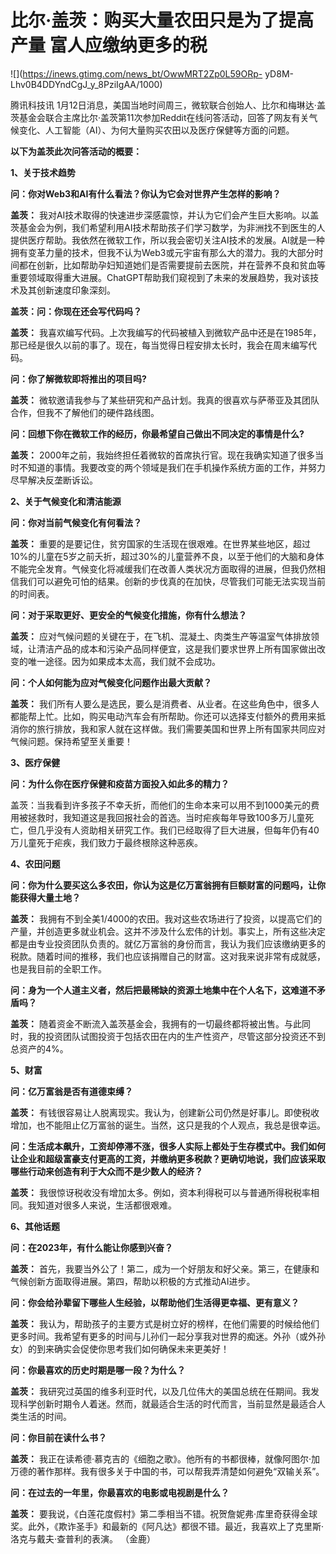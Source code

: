 # 比尔·盖茨：购买大量农田只是为了提高产量 富人应缴纳更多的税

![](https://inews.gtimg.com/news_bt/OwwMRT2Zp0L59ORp-
yD8M-Lhv0B4DDYndCgJ_y_8PziIgAA/1000)

腾讯科技讯
1月12日消息，美国当地时间周三，微软联合创始人、比尔和梅琳达·盖茨基金会联合主席比尔·盖茨第11次参加Reddit在线问答活动，回答了网友有关气候变化、人工智能（AI）、为何大量购买农田以及医疗保健等方面的问题。

**以下为盖茨此次问答活动的概要：**

**1、关于技术趋势**

**问：你对Web3和AI有什么看法？你认为它会对世界产生怎样的影响？**

**盖茨：**
我对AI技术取得的快速进步深感震惊，并认为它们会产生巨大影响。以盖茨基金会为例，我们希望利用AI技术帮助孩子们学习数学，为非洲找不到医生的人提供医疗帮助。我依然在微软工作，所以我会密切关注AI技术的发展。AI就是一种拥有变革力量的技术，但我不认为Web3或元宇宙有那么大的潜力。我的大部分时间都在创新，比如帮助孕妇知道她们是否需要提前去医院，并在营养不良和贫血等重要领域取得重大进展。ChatGPT帮助我们窥视到了未来的发展趋势，我对该技术及其创新速度印象深刻。

**盖茨：问：你现在还会写代码吗？**

**盖茨：**
我喜欢编写代码。上次我编写的代码被植入到微软产品中还是在1985年，那已经是很久以前的事了。现在，每当觉得日程安排太长时，我会在周末编写代码。

**问：你了解微软即将推出的项目吗?**

**盖茨：** 微软邀请我参与了某些研究和产品计划。我真的很喜欢与萨蒂亚及其团队合作，但我不了解他们的硬件路线图。

**问：回想下你在微软工作的经历，你最希望自己做出不同决定的事情是什么?**

**盖茨：**
2000年之前，我始终担任着微软的首席执行官。现在我确实知道了很多当时不知道的事情。我要改变的两个领域是我们在手机操作系统方面的工作，并努力尽早解决反垄断诉讼。

**2、关于气候变化和清洁能源**

**问：你对当前气候变化有何看法？**

**盖茨：**
重要的是要记住，贫穷国家的生活现在很艰难。在世界某些地区，超过10%的儿童在5岁之前夭折，超过30%的儿童营养不良，以至于他们的大脑和身体不能完全发育。气候变化将减缓我们在改善人类状况方面取得的进展，但我仍然相信我们可以避免可怕的结果。创新的步伐真的在加快，尽管我们可能无法实现当前的时间表。

**问：对于采取更好、更安全的气候变化措施，你有什么想法？**

**盖茨：**
应对气候问题的关键在于，在飞机、混凝土、肉类生产等温室气体排放领域，让清洁产品的成本和污染产品同样便宜，这是我们要求世界上所有国家做出改变的唯一途径。因为如果成本太高，我们就不会成功。

**问：个人如何能为应对气候变化问题作出最大贡献？**

**盖茨：**
我们所有人要么是选民，要么是消费者、从业者。在这些角色中，很多人都能帮上忙。比如，购买电动汽车会有所帮助。你还可以选择支付额外的费用来抵消你的旅行排放，我和家人就在这样做。我们需要美国和世界上所有国家共同应对气候问题。保持希望至关重要！

**3、医疗保健**

**问：为什么你在医疗保健和疫苗方面投入如此多的精力？**

盖茨：当我看到许多孩子不幸夭折，而他们的生命本来可以用不到1000美元的费用被拯救时，我知道这是我回报社会的首选。当时疟疾每年导致100多万儿童死亡，但几乎没有人资助相关研究工作。我们已经取得了巨大进展，但每年仍有40万儿童死于疟疾，我们致力于最终根除这种恶疾。

**4、农田问题**

**问：你为什么要买这么多农田，你认为这是亿万富翁拥有巨额财富的问题吗，让你能获得大量土地？**

**盖茨：**
我拥有不到全美1/4000的农田。我对这些农场进行了投资，以提高它们的产量，并创造更多就业机会。这并不涉及什么宏伟的计划。事实上，所有这些决定都是由专业投资团队负责的。就亿万富翁的身份而言，我认为我们应该缴纳更多的税款。随着时间的推移，我们也应该捐赠自己的财富。这对我来说非常有成就感，也是我目前的全职工作。

**问：身为一个人道主义者，然后把最稀缺的资源土地集中在个人名下，这难道不矛盾吗？**

**盖茨：**
随着资金不断流入盖茨基金会，我拥有的一切最终都将被出售。与此同时，我的投资团队试图投资于包括农田在内的生产性资产，尽管这部分投资还不到总资产的4%。

**5、财富**

**问：亿万富翁是否有道德束缚？**

**盖茨：** 有钱很容易让人脱离现实。我认为，创建新公司仍然是好事儿。即使税收增加，也不能阻止亿万富翁的诞生。当然，这只是我的个人观点，我总是很幸运。

**问：生活成本飙升，工资却停滞不涨，很多人实际上都处于生存模式中。我们如何让企业和超级富豪支付更高的工资，并缴纳更多税款？更确切地说，我们应该采取哪些行动来创造有利于大众而不是少数人的经济？**

**盖茨：** 我很惊讶税收没有增加太多。例如，资本利得税可以与普通所得税税率相同。我知道对很多人来说，生活都很艰难。

**6、其他话题**

**问：在2023年，有什么能让你感到兴奋？**

**盖茨：** 首先，我要当外公了！第二，成为一个好朋友和好父亲。第三，在健康和气候创新方面取得进展。第四，帮助以积极的方式推动AI进步。

**问：你会给孙辈留下哪些人生经验，以帮助他们生活得更幸福、更有意义？**

**盖茨：**
我认为，帮助孩子的主要方式是树立好的榜样，在他们需要的时候给他们更多时间。我希望有更多的时间与儿孙们一起分享我对世界的痴迷。外孙（或外孙女）的到来确实会促使你思考我们如何确保未来更美好！

**问：你最喜欢的历史时期是哪一段？为什么？**

**盖茨：**
我研究过英国的维多利亚时代，以及几位伟大的美国总统在任期间。我发现科学创新时期令人着迷。然而，就最适合生活的时代而言，当前显然是最适合人类生活的时间。

**问：你目前在读什么书？**

**盖茨：**
我正在读希德·慕克吉的《细胞之歌》。他所有的书都很棒，就像阿图尔·加万德的著作那样。我有很多关于中国的书，可以帮我弄清楚如何避免“双输关系”。

**问：在过去的一年里，你最喜欢的电影或电视剧是什么？**

**盖茨：**
要我说，《白莲花度假村》第二季相当不错。祝贺詹妮弗·库里奇获得金球奖。此外，《欺诈圣手》和最新的《阿凡达》都很不错。最近，我喜欢上了克里斯·洛克与戴夫·查普利的表演。
（金鹿）

